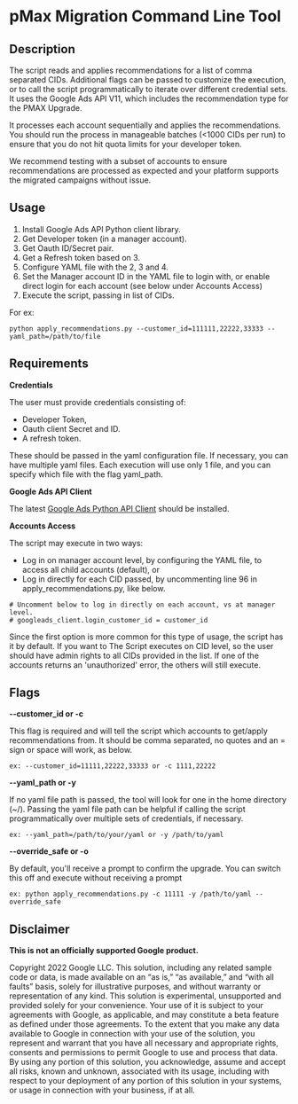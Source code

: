 # pMax Migration Command Line Tool

## Description

The script reads and applies recommendations for a list of comma separated CIDs.
Additional flags can be passed to customize the execution, or to call the script
programmatically to iterate over different credential sets. It uses the Google
Ads API V11, which includes the recommendation type for the PMAX Upgrade.

It processes each account sequentially and applies the recommendations. You
should run the process in manageable batches (<1000 CIDs per run) to ensure that
you do not hit quota limits for your developer token.

We recommend testing with a subset of accounts to ensure recommendations are
processed as expected and your platform supports the migrated campaigns without
issue.

## Usage

1.  Install Google Ads API Python client library.
2.  Get Developer token (in a manager account).
3.  Get Oauth ID/Secret pair.
4.  Get a Refresh token based on 3.
5.  Configure YAML file with the 2, 3 and 4.
6.  Set the Manager account ID in the YAML file to login with, or enable direct
    login for each account (see below under Accounts Access)
7.  Execute the script, passing in list of CIDs.

For ex:

```
python apply_recommendations.py --customer_id=111111,22222,33333 --yaml_path=/path/to/file
```

## Requirements

**Credentials**

The user must provide credentials consisting of:

*   Developer Token,
*   Oauth client Secret and ID.
*   A refresh token.

These should be passed in the yaml configuration file. If necessary, you can
have multiple yaml files. Each execution will use only 1 file, and you can
specify which file with the flag yaml_path.

**Google Ads API Client**

The latest
[Google Ads Python API Client](https://github.com/googleads/google-ads-python)
should be installed.

**Accounts Access**

The script may execute in two ways:

*   Log in on manager account level, by configuring the YAML file, to access all
    child accounts (default), or
*   Log in directly for each CID passed, by uncommenting line 96 in
    apply_recommendations.py, like below.

```
# Uncomment below to log in directly on each account, vs at manager level.
# googleads_client.login_customer_id = customer_id
```

Since the first option is more common for this type of usage, the script has it
by default. If you want to The Script executes on CID level, so the user should
have admin rights to all CIDs provided in the list. If one of the accounts
returns an 'unauthorized' error, the others will still execute.

## Flags

**--customer_id or -c**

This flag is required and will tell the script which accounts to get/apply
recommendations from. It should be comma separated, no quotes and an = sign or
space will work, as below.

`ex: --customer_id=11111,22222,33333 or -c 1111,22222`

**--yaml_path or -y**

If no yaml file path is passed, the tool will look for one in the home directory
(~/). Passing the yaml file path can be helpful if calling the script
programmatically over multiple sets of credentials, if necessary.

`ex: --yaml_path=/path/to/your/yaml or -y /path/to/yaml`

**--override_safe or -o**

By default, you'll receive a prompt to confirm the upgrade. You can switch this
off and execute without receiving a prompt

`ex: python apply_recommendations.py -c 11111 -y /path/to/yaml --override_safe`

## Disclaimer

**This is not an officially supported Google product.**

Copyright 2022 Google LLC. This solution, including any related sample code or
data, is made available on an “as is,” “as available,” and “with all faults”
basis, solely for illustrative purposes, and without warranty or representation
of any kind. This solution is experimental, unsupported and provided solely for
your convenience. Your use of it is subject to your agreements with Google, as
applicable, and may constitute a beta feature as defined under those agreements.
To the extent that you make any data available to Google in connection with your
use of the solution, you represent and warrant that you have all necessary and
appropriate rights, consents and permissions to permit Google to use and process
that data. By using any portion of this solution, you acknowledge, assume and
accept all risks, known and unknown, associated with its usage, including with
respect to your deployment of any portion of this solution in your systems, or
usage in connection with your business, if at all.

